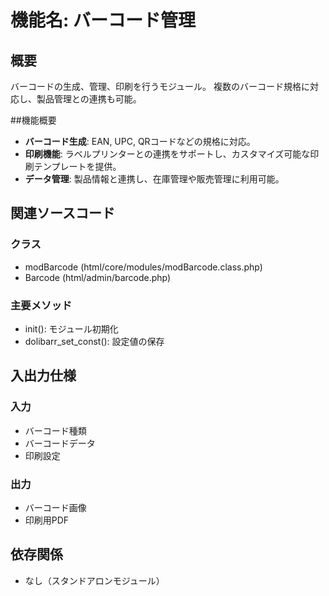 # 機能名: バーコード管理

## 概要
バーコードの生成、管理、印刷を行うモジュール。
複数のバーコード規格に対応し、製品管理との連携も可能。

##機能概要
- **バーコード生成**: EAN, UPC, QRコードなどの規格に対応。
- **印刷機能**: ラベルプリンターとの連携をサポートし、カスタマイズ可能な印刷テンプレートを提供。
- **データ管理**: 製品情報と連携し、在庫管理や販売管理に利用可能。

## 関連ソースコード
### クラス
- modBarcode (html/core/modules/modBarcode.class.php)
- Barcode (html/admin/barcode.php)

### 主要メソッド
- init(): モジュール初期化
- dolibarr_set_const(): 設定値の保存

## 入出力仕様
### 入力
- バーコード種類
- バーコードデータ
- 印刷設定

### 出力
- バーコード画像
- 印刷用PDF

## 依存関係
- なし（スタンドアロンモジュール）